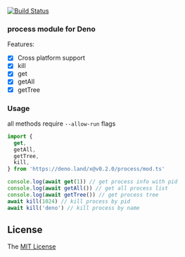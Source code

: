 [![Build Status](https://github.com/axetroy/deno_process/workflows/test/badge.svg)](https://github.com/axetroy/deno_process/actions)

### process module for Deno

Features:

- [x] Cross platform support
- [x] kill
- [x] get
- [x] getAll
- [x] getTree

### Usage

all methods require `--allow-run` flags

```typescript
import {
  get,
  getAll,
  getTree,
  kill,
} from 'https://deno.land/x@v0.2.0/process/mod.ts'

console.log(await get(1)) // get process info with pid
console.log(await getAll()) // get all process list
console.log(await getTree()) // get process tree
await kill(1024) // kill process by pid
await kill('deno') // kill process by name
```

## License

The [MIT License](LICENSE)
